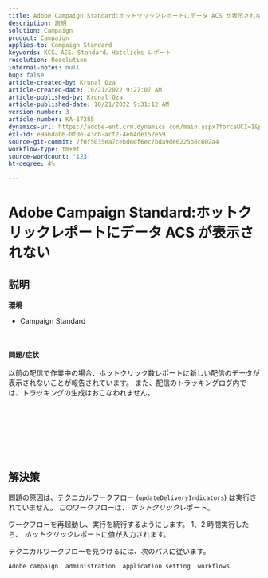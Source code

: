 ```yaml
---
title: Adobe Campaign Standard:ホットクリックレポートにデータ ACS が表示されない
description: 説明
solution: Campaign
product: Campaign
applies-to: Campaign Standard
keywords: KCS、ACS、Standard、Hotclicks レポート
resolution: Resolution
internal-notes: null
bug: false
article-created-by: Krunal Oza
article-created-date: 10/21/2022 9:27:07 AM
article-published-by: Krunal Oza
article-published-date: 10/21/2022 9:31:12 AM
version-number: 3
article-number: KA-17285
dynamics-url: https://adobe-ent.crm.dynamics.com/main.aspx?forceUCI=1&pagetype=entityrecord&etn=knowledgearticle&id=610d9583-2251-ed11-bba2-0022480867fb
exl-id: e9a6dab6-0f0e-43cb-acf2-4eb4de152e59
source-git-commit: 7f0f5035ea7cebd60f6ec7bda9de6225b6c602a4
workflow-type: tm+mt
source-wordcount: '123'
ht-degree: 4%

---
```


# Adobe Campaign Standard:ホットクリックレポートにデータ ACS が表示されない

## 説明

<b>環境</b>
- Campaign Standard

<br> <br><b>問題/症状</b><br> <br>以前の配信で作業中の場合、ホットクリック数レポートに新しい配信のデータが表示されないことが報告されています。 また、配信のトラッキングログ内では、トラッキングの生成はおこなわれません。<br> <br>

<br> <br>

<br> 

## 解決策


問題の原因は、テクニカルワークフロー (`updateDeliveryIndicators`) は実行されていません。 このワークフローは、 *ホットクリック*&#x200B;レポート。

ワークフローを再起動し、実行を続行するようにします。 1、2 時間実行したら、 *ホットクリック*&#x200B;レポートに値が入力されます。



テクニカルワークフローを見つけるには、次のパスに従います。

`Adobe campaign  administration  application setting  workflows`
